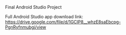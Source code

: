 Final Android Studio Project

Full Android Studio app download link:
https://drive.google.com/file/d/1GCIP8__whzE8saEbcpg-PgnRyfnmubgj/view
